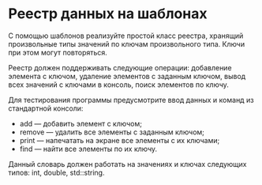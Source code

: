 <h1>Реестр данных на шаблонах</h1>

<p>С помощью шаблонов реализуйте простой класс реестра, хранящий произвольные типы значений по ключам произвольного типа. Ключи при этом могут повторяться.</p>
<p>Реестр должен поддерживать следующие операции: добавление элемента с ключом, удаление элементов с заданным ключом, вывод всех значений с ключами в консоль, поиск элементов по ключу.</p>
<p>Для тестирования программы предусмотрите ввод данных и команд из стандартной консоли:</p>

<ul>
  <li>add — добавить элемент с ключом;</li>
  <li>remove — удалить все элементы с заданным ключом;</li>
  <li>print — напечатать на экране все элементы с их ключами;</li>
  <li>find — найти все элементы по их ключу.</li>
</ul>

<p>Данный словарь должен работать на значениях и ключах следующих типов: int, double, std::string.</p>
